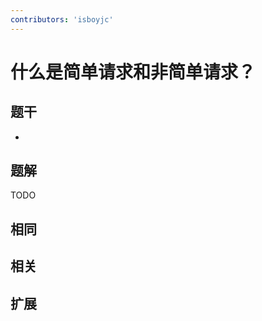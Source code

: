 ```yaml
---
contributors: 'isboyjc'
---
```


# 什么是简单请求和非简单请求？


## 题干

- 



## 题解

<!-- ::: details 点我查看题解 -->

  TODO

<!-- ::: -->



## 相同


## 相关


## 扩展

